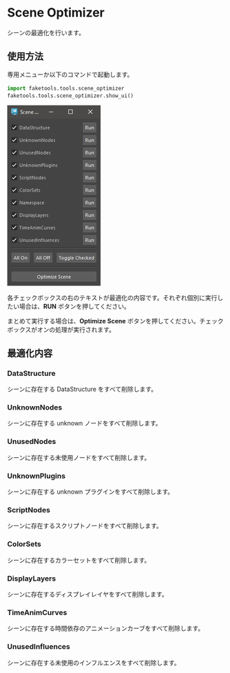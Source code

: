# Scene Optimizer

シーンの最適化を行います。

## 使用方法

専用メニューか以下のコマンドで起動します。

```python
import faketools.tools.scene_optimizer
faketools.tools.scene_optimizer.show_ui()
```


![alt text](images/scene_optimizer/image001.png)

各チェックボックスの右のテキストが最適化の内容です。それぞれ個別に実行したい場合は、**RUN** ボタンを押してください。

まとめて実行する場合は、**Optimize Scene** ボタンを押してください。チェックボックスがオンの処理が実行されます。

## 最適化内容

### DataStructure

シーンに存在する DataStructure をすべて削除します。

### UnknownNodes

シーンに存在する unknown ノードをすべて削除します。

### UnusedNodes

シーンに存在する未使用ノードをすべて削除します。

### UnknownPlugins

シーンに存在する unknown プラグインをすべて削除します。

### ScriptNodes

シーンに存在するスクリプトノードをすべて削除します。

### ColorSets

シーンに存在するカラーセットをすべて削除します。

### DisplayLayers

シーンに存在するディスプレイレイヤをすべて削除します。

### TimeAnimCurves

シーンに存在する時間依存のアニメーションカーブをすべて削除します。

### UnusedInfluences

シーンに存在する未使用のインフルエンスをすべて削除します。